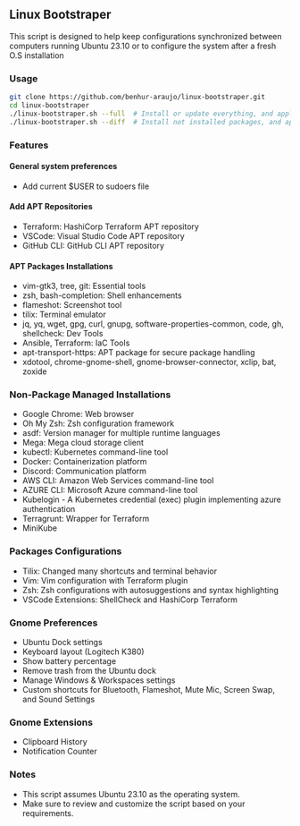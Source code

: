 ## Linux Bootstraper
This script is designed to help keep configurations synchronized between computers running Ubuntu 23.10 or to configure the system after a fresh O.S installation

### Usage
```bash
git clone https://github.com/benhur-araujo/linux-bootstraper.git
cd linux-bootstraper
./linux-bootstraper.sh --full  # Install or update everything, and apply configs
./linux-bootstraper.sh --diff  # Install not installed packages, and apply configs
```
### Features
#### General system preferences
- Add current $USER to sudoers file

#### Add APT Repositories
- Terraform: HashiCorp Terraform APT repository
- VSCode: Visual Studio Code APT repository
- GitHub CLI: GitHub CLI APT repository

#### APT Packages Installations
- vim-gtk3, tree, git: Essential tools
- zsh, bash-completion: Shell enhancements
- flameshot: Screenshot tool
- tilix: Terminal emulator
- jq, yq, wget, gpg, curl, gnupg, software-properties-common, code, gh, shellcheck: Dev Tools
- Ansible, Terraform: IaC Tools
- apt-transport-https: APT package for secure package handling
- xdotool, chrome-gnome-shell, gnome-browser-connector, xclip, bat, zoxide

### Non-Package Managed Installations
- Google Chrome: Web browser
- Oh My Zsh: Zsh configuration framework
- asdf: Version manager for multiple runtime languages
- Mega: Mega cloud storage client
- kubectl: Kubernetes command-line tool
- Docker: Containerization platform
- Discord: Communication platform
- AWS CLI: Amazon Web Services command-line tool
- AZURE CLI: Microsoft Azure command-line tool
- Kubelogin - A Kubernetes credential (exec) plugin implementing azure authentication
- Terragrunt: Wrapper for Terraform
- MiniKube

### Packages Configurations
- Tilix: Changed many shortcuts and terminal behavior
- Vim: Vim configuration with Terraform plugin
- Zsh: Zsh configurations with autosuggestions and syntax highlighting
- VSCode Extensions: ShellCheck and HashiCorp Terraform

### Gnome Preferences
- Ubuntu Dock settings
- Keyboard layout (Logitech K380)
- Show battery percentage
- Remove trash from the Ubuntu dock
- Manage Windows & Workspaces settings
- Custom shortcuts for Bluetooth, Flameshot, Mute Mic, Screen Swap, and Sound Settings

### Gnome Extensions
- Clipboard History
- Notification Counter

### Notes
- This script assumes Ubuntu 23.10 as the operating system.
- Make sure to review and customize the script based on your requirements.
